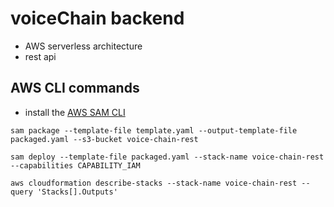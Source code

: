 # voiceChain backend

- AWS serverless architecture
- rest api

## AWS CLI commands

- install the [AWS SAM CLI](https://docs.aws.amazon.com/serverless-application-model/latest/developerguide/serverless-sam-cli-install.html)

```
sam package --template-file template.yaml --output-template-file packaged.yaml --s3-bucket voice-chain-rest

sam deploy --template-file packaged.yaml --stack-name voice-chain-rest --capabilities CAPABILITY_IAM

aws cloudformation describe-stacks --stack-name voice-chain-rest --query 'Stacks[].Outputs'
```
